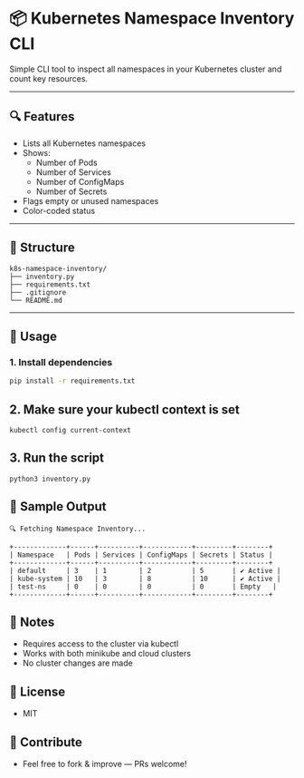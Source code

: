 # 📦 Kubernetes Namespace Inventory CLI

Simple CLI tool to inspect all namespaces in your Kubernetes cluster and count key resources.

---

## 🔍 Features

- Lists all Kubernetes namespaces
- Shows:
  - Number of Pods
  - Number of Services
  - Number of ConfigMaps
  - Number of Secrets
- Flags empty or unused namespaces
- Color-coded status

---

## 📁 Structure
```
k8s-namespace-inventory/
├── inventory.py
├── requirements.txt
├── .gitignore
└── README.md
```

---

## 🚀 Usage

### 1. Install dependencies

```bash
pip install -r requirements.txt
```
## 2. Make sure your kubectl context is set
```
kubectl config current-context
```
## 3. Run the script
```
python3 inventory.py
```
## 🧪 Sample Output
```
🔍 Fetching Namespace Inventory...

+-------------+------+----------+------------+---------+--------+
| Namespace   | Pods | Services | ConfigMaps | Secrets | Status |
+-------------+------+----------+------------+---------+--------+
| default     | 3    | 1        | 2          | 5       | ✔️ Active |
| kube-system | 10   | 3        | 8          | 10      | ✔️ Active |
| test-ns     | 0    | 0        | 0          | 0       | Empty   |
+-------------+------+----------+------------+---------+--------+
```
## 📌 Notes
- Requires access to the cluster via kubectl
- Works with both minikube and cloud clusters
- No cluster changes are made
## 📝 License
- MIT
## 🙌 Contribute
- Feel free to fork & improve — PRs welcome!
